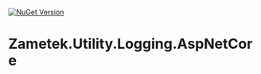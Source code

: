 [![NuGet Version](https://img.shields.io/nuget/v/Zametek.Utility.Logging.AspNetCore.svg)](https://www.nuget.org/packages/Zametek.Utility.Logging.AspNetCore "NuGet Version")

# Zametek.Utility.Logging.AspNetCore